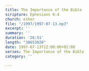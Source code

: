 ```yaml
---
title: The Importance of the Bible
scripture: Ephesians 6:4
church: esher
file: "/1997/1997-07-13.mp3"
excerpt: ''
summary: ''
duration: '26:51'
length: "38653028"
date: 1997-07-13T12:00:00+01:00
series: The Importance of the Bible
category: ''

---
```

